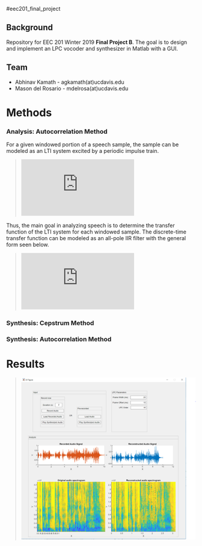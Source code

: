 #eec201_final_project
## Background
Repository for EEC 201 Winter 2019 **Final Project B**. The goal is to design and implement an LPC vocoder and synthesizer in Matlab with a GUI.
## Team
  - Abhinav Kamath - agkamath(at)ucdavis.edu
  - Mason del Rosario - mdelrosa(at)ucdavis.edu
# Methods

### Analysis: Autocorrelation Method

For a given windowed portion of a speech sample, the sample can be modeled as an LTI system excited by a periodic impulse train. 
> ![sample_eq](https://latex.codecogs.com/gif.latex?y%5Bn%5D%26%3De%5Bn%5D%5Ccircledast%20a_k%5Bn%5D "Decomposition of audio sample portion, y[n], into excitation pulse train, e[n], and LTI system, a_k[n].")

Thus, the main goal in analyzing speech is to determine the transfer function of the LTI system for each windowed sample. The discrete-time transfer function can be modeled as an all-pole IIR filter with the general form seen below.

> ![all_pole](https://latex.codecogs.com/gif.latex?A_k%28z%29%3D%5Cfrac%7B1%7D%7Ba_nz%5En&plus;a_%7Bn-1%7Dz%5E%7Bn-1%7D&plus;%5Cdots&plus;a_1z&plus;a_0%7D "All-pole transfer function used to characterize human speech samples.")

### Synthesis: Cepstrum Method

### Synthesis: Autocorrelation Method

# Results
>![Image of the LPC Synthesizer GUI.](/images/gui.PNG)

<!--For generating inline latex: https://www.codecogs.com/latex/eqneditor.php-->
<!--For checking markdown files: https://dillinger.io/-->
